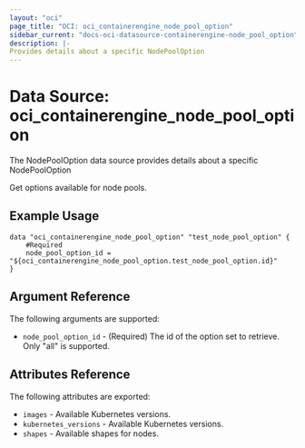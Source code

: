 ```yaml
---
layout: "oci"
page_title: "OCI: oci_containerengine_node_pool_option"
sidebar_current: "docs-oci-datasource-containerengine-node_pool_option"
description: |-
Provides details about a specific NodePoolOption
---
```


# Data Source: oci_containerengine_node_pool_option
The NodePoolOption data source provides details about a specific NodePoolOption

Get options available for node pools.

## Example Usage

```hcl
data "oci_containerengine_node_pool_option" "test_node_pool_option" {
	#Required
	node_pool_option_id = "${oci_containerengine_node_pool_option.test_node_pool_option.id}"
}
```

## Argument Reference

The following arguments are supported:

* `node_pool_option_id` - (Required) The id of the option set to retrieve. Only "all" is supported.


## Attributes Reference

The following attributes are exported:

* `images` - Available Kubernetes versions.
* `kubernetes_versions` - Available Kubernetes versions.
* `shapes` - Available shapes for nodes.

